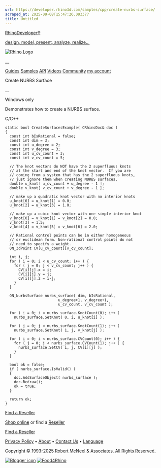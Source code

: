 ```yaml
---
url: https://developer.rhino3d.com/samples/cpp/create-nurbs-surface/
scraped_at: 2025-09-08T15:47:26.093377
title: Untitled
---
```


[RhinoDeveloper®](/)

[design, model, present, analyze, realize...](/)

[![Rhino Logo](https://developer.rhino3d.com/images/rhinodevlogo.png)](/)

__

[Guides](https://developer.rhino3d.com/guides)
[Samples](https://developer.rhino3d.com/samples)
[API](https://developer.rhino3d.com/api)
[Videos](https://developer.rhino3d.com/videos)
[Community](https://discourse.mcneel.com/c/rhino-developer) [my account
](https://www.rhino3d.com/my-account/ "Manage your account, licenses, and
teams")

Create NURBS Surface

__

Windows only

Demonstrates how to create a NURBS surface.

C/C++

    
    
    static bool CreateSurfacesExample( CRhinoDoc& doc )
    {
      const int bIsRational = false;
      const int dim = 3;
      const int u_degree = 2;
      const int v_degree = 3;
      const int u_cv_count = 3;
      const int v_cv_count = 5;
    
      // The knot vectors do NOT have the 2 superfluous knots
      // at the start and end of the knot vector.  If you are
      // coming from a system that has the 2 superfluous knots,
      // just ignore them when creating NURBS surfaces.
      double u_knot[ u_cv_count + u_degree - 1 ];
      double v_knot[ v_cv_count + v_degree - 1 ];
    
      // make up a quadratic knot vector with no interior knots
      u_knot[0] = u_knot[1] = 0.0;
      u_knot[2] = u_knot[3] = 1.0;
    
      // make up a cubic knot vector with one simple interior knot
      v_knot[0] = v_knot[1] = v_knot[2] = 0.0;
      v_knot[3] = 1.5;
      v_knot[4] = v_knot[5] = v_knot[6] = 2.0;
    
      // Rational control points can be in either homogeneous
      // or euclidean form. Non-rational control points do not
      // need to specify a weight.  
      ON_3dPoint CV[u_cv_count][v_cv_count];
    
      int i, j;
      for ( i = 0; i < u_cv_count; i++ ) {
        for ( j = 0; j < v_cv_count; j++ ) {
          CV[i][j].x = i;
          CV[i][j].y = j;
          CV[i][j].z = i-j;
        }
      }
    
      ON_NurbsSurface nurbs_surface( dim, bIsRational,
                            u_degree+1, v_degree+1,
                            u_cv_count, v_cv_count );
    
      for ( i = 0; i < nurbs_surface.KnotCount(0); i++ )
        nurbs_surface.SetKnot( 0, i, u_knot[i] );
    
      for ( j = 0; j < nurbs_surface.KnotCount(1); j++ )
        nurbs_surface.SetKnot( 1, j, v_knot[j] );
    
      for ( i = 0; i < nurbs_surface.CVCount(0); i++ ) {
        for ( j = 0; j < nurbs_surface.CVCount(1); j++ ) {
          nurbs_surface.SetCV( i, j, CV[i][j] );
        }
      }
    
      bool ok = false;
      if ( nurbs_surface.IsValid() )
      {
        doc.AddSurfaceObject( nurbs_surface );
        doc.Redraw();
        ok = true;
      }
    
      return ok;
    }
    

  

[Find a Reseller](https://www.rhino3d.com/sales)

[Shop online](https://www.rhino3d.com/store) or find a
[Reseller](https://www.rhino3d.com/sales)

[Find a Reseller](https://www.rhino3d.com/sales)

[Privacy Policy](https://www.rhino3d.com/privacy) •
[About](https://www.rhino3d.com/mcneel/about) • [Contact
Us](https://www.rhino3d.com/mcneel/contact) • [
Language](https://www.rhino3d.com/language "Change to a different region or
language")

[Copyright © 1993-2025 Robert McNeel & Associates. All Rights
Reserved.](https://www.rhino3d.com/mcneel/about)

[](https://www.facebook.com/McNeelRhinoceros/)
[](https://twitter.com/bobmcneel) [](https://www.linkedin.com/groups/75313/)
[](https://www.youtube.com/user/RhinoGuide/videos) [](https://vimeo.com/rhino)
[![Blogger
icon](https://developer.rhino3d.com/images/blogger.svg)](http://blog.rhino3d.com/)
[![Food4Rhino](https://developer.rhino3d.com/images/f4r_icon_01.svg)](https://www.food4rhino.com)

